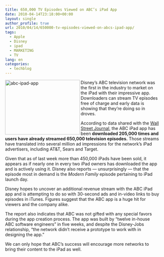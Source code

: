 ```yaml
---
title: 650,000 TV Episodes Viewed on ABC’s iPad App
date: 2010-04-14T23:18:00+00:00
layout: single
author_profile: true
url: 2010/04/14/650000-tv-episodes-viewed-on-abcs-ipad-app/
tags:
  - Apple
  - Disney
  - ipad
  - MARKETING
  - TV
lang: en
categories: 
  - techblog
---
```

[<img title="abc-ipad-app" border="0" alt="abc-ipad-app" align="left" src="http://lh4.ggpht.com/_vaUVXcmC3OI/S8ZGLhTjd-I/AAAAAAAAB9g/HiglodUf-Nk/abc-ipad-app_thumb%5B1%5D.jpg?imgmax=800" width="244" height="179" />](http://lh4.ggpht.com/_vaUVXcmC3OI/S8ZGJkmTy0I/AAAAAAAAB9c/FR1mlCFYlSU/s1600-h/abc-ipad-app%5B3%5D.jpg) Disney’s ABC television network was the first in the industry to market on the iPad with their impressive app. Downloaders can stream TV episodes free of charge and early data is showing that they’re doing so in droves. 

According to data shared with the [Wall Street Journal](http://blogs.wsj.com/digits/2010/04/13/abc-sees-success-in-ipad-app/), the ABC iPad app has been **downloaded 205,000 times and users have already streamed 650,000 television episodes.** Those streams have translated into several million ad impressions for the network’s iPad advertisers, including AT&T, Sears and Target. 

Given that as of last week more than 450,000 iPads have been sold, it appears as if nearly one in every two iPad owners has downloaded the app and is actively using it. Disney also reports — unsurprisingly — that the episode most in demand is the _Modern Family_ episode pertaining to iPad launch day. 

Disney hopes to uncover an additional revenue stream with the ABC iPad app and is attempting to do so with 30-second ads and in-video links to buy episodes in iTunes. Figures suggest that the ABC app is a huge hit for viewers and the company alike. 

The report also indicates that ABC was not gifted with any special favors during the app creation process. The app was built by “twelve in-house ABC software engineers” in five weeks, and despite the Disney-Jobs relationship, “the network didn’t receive a prototype to work with in designing the app.” 

We can only hope that ABC’s success will encourage more networks to bring their content to the iPad as well.